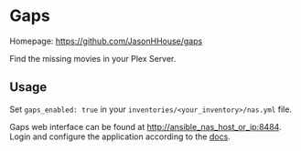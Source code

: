 # Gaps

Homepage: <https://github.com/JasonHHouse/gaps>

Find the missing movies in your Plex Server.

## Usage

Set `gaps_enabled: true` in your `inventories/<your_inventory>/nas.yml` file.

Gaps web interface can be found at <http://ansible_nas_host_or_ip:8484>. Login and configure the application according to the [docs](https://github.com/JasonHHouse/Gaps/blob/master/README.md).
